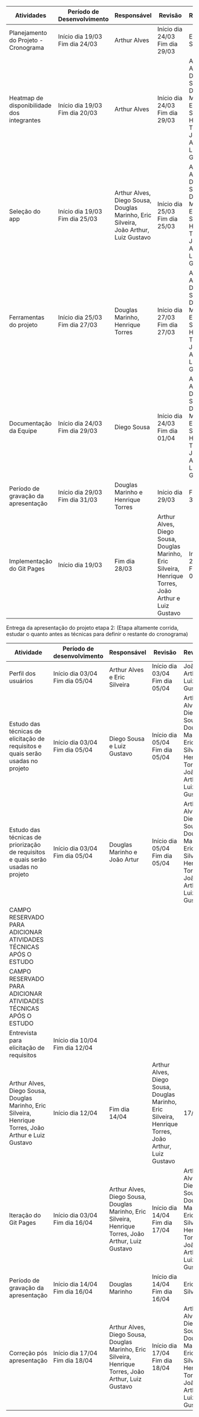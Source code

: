 | Atividades                           | Período de Desenvolvimento     | Responsável  | Revisão                        | Revisores     | Data de Entrega |
| ------------------------------------ | ------------------------------ | ------------ | ------------------------------ | ------------- | --------------- |
| Planejamento do Projeto - Cronograma | Início dia 19/03 Fim dia 24/03 | Arthur Alves | Início dia 24/03 Fim dia 29/03 | Eric Silveira | 01/04           |
|Heatmap de disponibilidade dos integrantes|Início dia 19/03 Fim dia 20/03 |Arthur Alves|Início dia 24/03 Fim dia 29/03|Arthur Alves, Diego Sousa, Douglas Marinho, Eric Silveira, Henrique Torres, João Arthur, Luiz Gustavo|01/04|
|Seleção do app|Início dia 19/03 Fim dia 25/03|Arthur Alves, Diego Sousa, Douglas Marinho, Eric Silveira, João Arthur, Luiz Gustavo|Início dia 25/03 Fim dia 25/03|Arthur Alves, Diego Sousa, Douglas Marinho, Eric Silveira, Henrique Torres, João Arthur, Luiz Gustavo|01/04
|Ferramentas do projeto|Início dia 25/03 Fim dia 27/03|Douglas Marinho, Henrique Torres|Início dia 27/03 Fim dia 27/03|Arthur Alves, Diego Sousa, Douglas Marinho, Eric Silveira, Henrique Torres, João Arthur, Luiz Gustavo|01/04|Rich Picture|Início dia 27/03 Fim dia 29/03|Arthur Alves, Luiz Gustavo e João Arthur|Início dia 29/03 Fim dia 01/04|Arthur Alves, Eric Silveira|01/04|
|Documentação da Equipe|Início dia 24/03 Fim dia 29/03|Diego Sousa|Início dia 24/03 Fim dia 01/04|Arthur Alves, Diego Sousa, Douglas Marinho, Eric Silveira, Henrique Torres, João Arthur, Luiz Gustavo|01/04|
|Período de gravação da apresentação|Início dia 29/03 Fim dia 31/03|Douglas Marinho e Henrique Torres|Início dia 29/03|Fim dia 31/03|Eric Silveira|01/04|
|Implementação do Git Pages|Início dia 19/03|Fim dia 28/03|Arthur Alves, Diego Sousa, Douglas Marinho, Eric Silveira, Henrique Torres, João Arthur e Luiz Gustavo|Início dia 29/03 Fim dia 01/04|Arthur Alves, Diego Sousa, Douglas Marinho, Eric Silveira, Henrique Torres, João Arthur, Luiz Gustavo|01/04|Correção pós apresentação|Início dia 01/04 Fim dia 02/04|Arthur Alves, Diego Sousa, Douglas Marinho, Eric Silveira, Henrique Torres, João Arthur e Luiz Gustavo|Início dia 02/04 Fim dia 02/04|Arthur Alves, Diego Sousa, Douglas Marinho, Eric Silveira, Henrique Torres, João Arthur, Luiz Gustavo|Não há entrega|

Entrega da apresentação do projeto etapa 2: (Etapa altamente corrida, estudar o quanto antes as técnicas para definir o restante do cronograma)

|Atividade|Período de desenvolvimento|Responsável|Revisão|Revisores|Data da Entrega|
|----------|-------------------|---------|----------|-----------|------------|
|Perfil dos usuários|Início dia 03/04 Fim dia 05/04|Arthur Alves e Eric Silveira|Início dia 03/04 Fim dia 05/04|João Arthur, Luiz Gustavo|17/04|
|Estudo das técnicas de elicitação de requisitos e quais serão usadas no projeto|Início dia 03/04 Fim dia 05/04|Diego Sousa e Luiz Gustavo|Início dia 05/04 Fim dia 05/04|Arthur Alves, Diego Sousa, Douglas Marinho, Eric Silveira, Henrique Torres, João Arthur, Luiz Gustavo|17/04|
|Estudo das técnicas de priorização de requisitos e quais serão usadas no projeto|Início dia 03/04 Fim dia 05/04|Douglas Marinho e João Artur|Início dia 05/04 Fim dia 05/04|Arthur Alves, Diego Sousa, Douglas Marinho, Eric Silveira, Henrique Torres, João Arthur, Luiz Gustavo|17/04|
|CAMPO RESERVADO PARA ADICIONAR ATIVIDADES TÉCNICAS APÓS O ESTUDO|  |    |   |    |17/04|
|CAMPO RESERVADO PARA ADICIONAR ATIVIDADES TÉCNICAS APÓS O ESTUDO|  |    |   |    |17/04
Entrevista para elicitação de requisitos|Início dia 10/04 Fim dia 12/04|
Arthur Alves, Diego Sousa, Douglas Marinho, Eric Silveira, Henrique Torres, João Arthur e Luiz Gustavo|Início dia 12/04|Fim dia 14/04|Arthur Alves, Diego Sousa, Douglas Marinho, Eric Silveira, Henrique Torres, João Arthur, Luiz Gustavo|17/04|
|Iteração do Git Pages|Início dia 03/04 Fim dia 16/04|Arthur Alves, Diego Sousa, Douglas Marinho, Eric Silveira, Henrique Torres, João Arthur, Luiz Gustavo|Início dia 14/04 Fim dia 17/04|Arthur Alves, Diego Sousa, Douglas Marinho, Eric Silveira, Henrique Torres, João Arthur, Luiz Gustavo|17/04|
|Período de gravação da apresentação|Início dia 14/04 Fim dia 16/04| Douglas Marinho|Início dia 14/04 Fim dia 16/04|Eric Silveira|17/04|
|Correção pós apresentação|Início dia 17/04 Fim dia 18/04|Arthur Alves, Diego Sousa, Douglas Marinho, Eric Silveira, Henrique Torres, João Arthur, Luiz Gustavo|Início dia 17/04 Fim dia 18/04|Arthur Alves, Diego Sousa, Douglas Marinho, Eric Silveira, Henrique Torres, João Arthur, Luiz Gustavo|Não há entrega|


